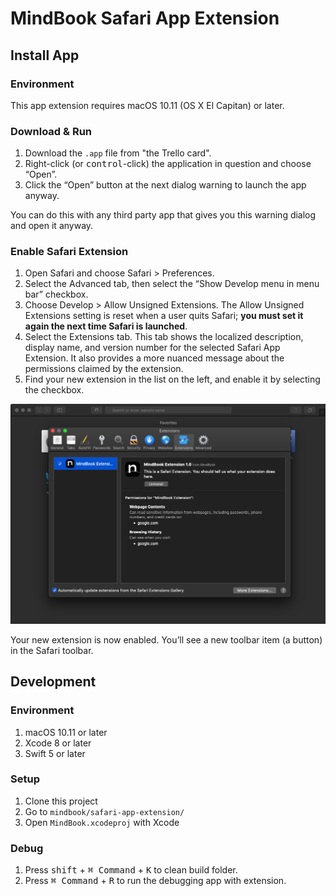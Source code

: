 # MindBook Safari App Extension

## Install App

### Environment

This app extension requires macOS 10.11 (OS X El Capitan) or later.

### Download & Run

1. Download the `.app` file from "the Trello card".
1. Right-click (or <kbd>control</kbd>-click) the application in question and choose “Open”.
1. Click the “Open” button at the next dialog warning to launch the app anyway.

You can do this with any third party app that gives you this warning dialog and open it anyway.

### Enable Safari Extension

1. Open Safari and choose Safari > Preferences.
1. Select the Advanced tab, then select the “Show Develop menu in menu bar” checkbox.
1. Choose Develop > Allow Unsigned Extensions. The Allow Unsigned Extensions setting is reset when a user quits Safari; **you must set it again the next time Safari is launched**.
1. Select the Extensions tab. This tab shows the localized description, display name, and version number for the selected Safari App Extension. It also provides a more nuanced message about the permissions claimed by the extension.
1. Find your new extension in the list on the left, and enable it by selecting the checkbox.

![enable-extension](./images/enable-extension.png)

Your new extension is now enabled. You’ll see a new toolbar item (a button) in the Safari toolbar.

## Development

### Environment

1. macOS 10.11 or later
1. Xcode 8 or later
1. Swift 5 or later

### Setup

1. Clone this project
1. Go to `mindbook/safari-app-extension/`
1. Open `MindBook.xcodeproj` with Xcode

### Debug

1. Press <kbd>shift</kbd> + <kbd>⌘ Command</kbd> + <kbd>K</kbd> to clean build folder.
1. Press <kbd>⌘ Command</kbd> + <kbd>R</kbd> to run the debugging app with extension.
